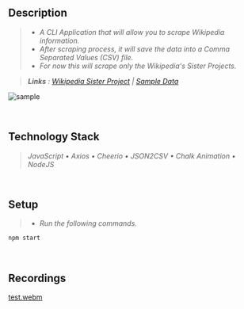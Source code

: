 ## Description
> - _A CLI Application that will allow you to scrape Wikipedia information._ <br />
> - _After scraping process, it will save the data into a Comma Separated Values (CSV) file._ <br />
> - _For now this will scrape only the Wikipedia's Sister Projects._

> _**Links** : [Wikipedia Sister Project](https://en.wikipedia.org/wiki/Main_Page#:~:text=Wikipedia%27s%20sister%20projects) | [Sample Data](https://github.com/kentlouisetonino/cli-app-wikipedia-web-scraping/blob/develop/src/files/sister-projects.csv)_

![sample](https://user-images.githubusercontent.com/69438999/193521598-c0319469-e52e-43c2-b38a-02a48fa4e885.PNG)

<br />

## Technology Stack
> _JavaScript • Axios • Cheerio • JSON2CSV • Chalk Animation • NodeJS_

<br />

## Setup
> - _Run the following commands._
```bash
npm start
```

<br />

## Recordings
[test.webm](https://user-images.githubusercontent.com/69438999/193529069-cd94f049-0870-47b6-adde-220649ef9eb3.webm)
